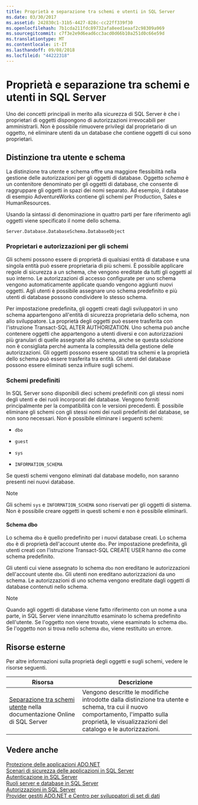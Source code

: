 ```yaml
---
title: Proprietà e separazione tra schemi e utenti in SQL Server
ms.date: 03/30/2017
ms.assetid: 242830c1-31b5-4427-828c-cc22ff339f30
ms.openlocfilehash: 7b1cda211fdc89732afa8eed1eaaf2c98309a969
ms.sourcegitcommit: c7f3e2e9d6ead6cc3acd0d66b10a251d0c66e59d
ms.translationtype: MT
ms.contentlocale: it-IT
ms.lasthandoff: 09/08/2018
ms.locfileid: "44222318"
---
```

# <a name="ownership-and-user-schema-separation-in-sql-server"></a>Proprietà e separazione tra schemi e utenti in SQL Server
Uno dei concetti principali in merito alla sicurezza di SQL Server è che i proprietari di oggetti dispongono di autorizzazioni irrevocabili per amministrarli. Non è possibile rimuovere privilegi dal proprietario di un oggetto, né eliminare utenti da un database che contiene oggetti di cui sono proprietari.  
  
## <a name="user-schema-separation"></a>Distinzione tra utente e schema  
 La distinzione tra utente e schema offre una maggiore flessibilità nella gestione delle autorizzazioni per gli oggetti di database. Oggetto *schema* è un contenitore denominato per gli oggetti di database, che consente di raggruppare gli oggetti in spazi dei nomi separato. Ad esempio, il database di esempio AdventureWorks contiene gli schemi per Production, Sales e HumanResources.  
  
 Usando la sintassi di denominazione in quattro parti per fare riferimento agli oggetti viene specificato il nome dello schema.  
  
```  
Server.Database.DatabaseSchema.DatabaseObject  
```  
  
### <a name="schema-owners-and-permissions"></a>Proprietari e autorizzazioni per gli schemi  
 Gli schemi possono essere di proprietà di qualsiasi entità di database e una singola entità può essere proprietaria di più schemi. È possibile applicare regole di sicurezza a un schema, che vengono ereditate da tutti gli oggetti al suo interno. Le autorizzazioni di accesso configurate per uno schema vengono automaticamente applicate quando vengono aggiunti nuovi oggetti. Agli utenti è possibile assegnare uno schema predefinito e più utenti di database possono condividere lo stesso schema.  
  
 Per impostazione predefinita, gli oggetti creati dagli sviluppatori in uno schema appartengono all'entità di sicurezza proprietaria dello schema, non allo sviluppatore. La proprietà degli oggetti può essere trasferita con l'istruzione Transact-SQL ALTER AUTHORIZATION. Uno schema può anche contenere oggetti che appartengono a utenti diversi e con autorizzazioni più granulari di quelle assegnate allo schema, anche se questa soluzione non è consigliata perché aumenta la complessità della gestione delle autorizzazioni. Gli oggetti possono essere spostati tra schemi e la proprietà dello schema può essere trasferita tra entità. Gli utenti del database possono essere eliminati senza influire sugli schemi.  
  
### <a name="built-in-schemas"></a>Schemi predefiniti  
 In SQL Server sono disponibili dieci schemi predefiniti con gli stessi nomi degli utenti e dei ruoli incorporati del database. Vengono forniti principalmente per la compatibilità con le versioni precedenti. È possibile eliminare gli schemi con gli stessi nomi dei ruoli predefiniti del database, se non sono necessari. Non è possibile eliminare i seguenti schemi:  
  
-   `dbo`  
  
-   `guest`  
  
-   `sys`  
  
-   `INFORMATION_SCHEMA`  
  
 Se questi schemi vengono eliminati dal database modello, non saranno presenti nei nuovi database.  
  
> [!NOTE]
>  Gli schemi `sys` e `INFORMATION_SCHEMA` sono riservati per gli oggetti di sistema. Non è possibile creare oggetti in questi schemi e non è possibile eliminarli.  
  
#### <a name="the-dbo-schema"></a>Schema dbo  
 Lo schema `dbo` è quello predefinito per i nuovi database creati. Lo schema `dbo` è di proprietà dell'account utente `dbo`. Per impostazione predefinita, gli utenti creati con l'istruzione Transact-SQL CREATE USER hanno `dbo` come schema predefinito.  
  
 Gli utenti cui viene assegnato lo schema `dbo` non ereditano le autorizzazioni dell'account utente `dbo`. Gli utenti non ereditano autorizzazioni da uno schema. Le autorizzazioni di uno schema vengono ereditate dagli oggetti di database contenuti nello schema.  
  
> [!NOTE]
>  Quando agli oggetti di database viene fatto riferimento con un nome a una parte, in SQL Server viene innanzitutto esaminato lo schema predefinito dell'utente. Se l'oggetto non viene trovato, viene esaminato lo schema `dbo`. Se l'oggetto non si trova nello schema `dbo`, viene restituito un errore.  
  
## <a name="external-resources"></a>Risorse esterne  
 Per altre informazioni sulla proprietà degli oggetti e sugli schemi, vedere le risorse seguenti.  
  
|Risorsa|Descrizione|  
|--------------|-----------------|  
|[Separazione tra schemi utente](https://msdn.microsoft.com/library/ms190387.aspx) nella documentazione Online di SQL Server|Vengono descritte le modifiche introdotte dalla distinzione tra utente e schema, tra cui il nuovo comportamento, l'impatto sulla proprietà, le visualizzazioni del catalogo e le autorizzazioni.|  
  
## <a name="see-also"></a>Vedere anche  
 [Protezione delle applicazioni ADO.NET](../../../../../docs/framework/data/adonet/securing-ado-net-applications.md)  
 [Scenari di sicurezza delle applicazioni in SQL Server](../../../../../docs/framework/data/adonet/sql/application-security-scenarios-in-sql-server.md)  
 [Autenticazione in SQL Server](../../../../../docs/framework/data/adonet/sql/authentication-in-sql-server.md)  
 [Ruoli server e database in SQL Server](../../../../../docs/framework/data/adonet/sql/server-and-database-roles-in-sql-server.md)  
 [Autorizzazioni in SQL Server](../../../../../docs/framework/data/adonet/sql/authorization-and-permissions-in-sql-server.md)  
 [Provider gestiti ADO.NET e Centro per sviluppatori di set di dati](https://go.microsoft.com/fwlink/?LinkId=217917)
